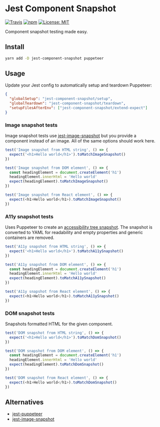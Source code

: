 # Jest Component Snapshot

[![Travis](https://img.shields.io/travis/mmmurray/jest-component-snapshot.svg)](https://travis-ci.org/mmmurray/jest-component-snapshot)
[![npm](https://img.shields.io/npm/v/jest-component-snapshot.svg)](https://www.npmjs.com/package/jest-component-snapshot)
[![License: MIT](https://img.shields.io/badge/License-MIT-blue.svg)](https://opensource.org/licenses/MIT)

Component snapshot testing made easy.

## Install

```bash
yarn add -D jest-component-snapshot puppeteer
```

## Usage

Update your Jest config to automatically setup and teardown Puppeteer:

```json
{
  "globalSetup": "jest-component-snapshot/setup",
  "globalTeardown": "jest-component-snapshot/teardown",
  "setupFilesAfterEnv": ["jest-component-snapshot/extend-expect"]
}
```

### Image snapshot tests

Image snapshot tests use [jest-image-snapshot](https://www.npmjs.com/package/jest-image-snapshot) but you provide a component instead of an image. All of the same options should work here.

```js
test('Image snapshot from HTML string', () => {
  expect('<h1>Hello world</h1>').toMatchImageSnapshot()
})

test('Image snapshot from DOM element', () => {
  const headingElement = document.createElement('h1')
  headingElement.innerHtml = 'Hello world'
  expect(headingElement).toMatchImageSnapshot()
})

test('Image snapshot from React element', () => {
  expect(<h1>Hello world</h1>).toMatchImageSnapshot()
})
```

### A11y snapshot tests

Uses Puppeteer to create an [accessibility tree snapshot](https://pptr.dev/#?product=Puppeteer&show=api-class-accessibility). The snapshot is converted to YAML for readability and empty properties and generic containers are removed.

```js
test('A11y snapshot from HTML string', () => {
  expect('<h1>Hello world</h1>').toMatchA11ySnapshot()
})

test('A11y snapshot from DOM element', () => {
  const headingElement = document.createElement('h1')
  headingElement.innerHtml = 'Hello world'
  expect(headingElement).toMatchA11ySnapshot()
})

test('A11y snapshot from React element', () => {
  expect(<h1>Hello world</h1>).toMatchA11ySnapshot()
})
```

### DOM snapshot tests

Snapshots formatted HTML for the given component.

```js
test('DOM snapshot from HTML string', () => {
  expect('<h1>Hello world</h1>').toMatchDomSnapshot()
})

test('DOM snapshot from DOM element', () => {
  const headingElement = document.createElement('h1')
  headingElement.innerHtml = 'Hello world'
  expect(headingElement).toMatchDomSnapshot()
})

test('DOM snapshot from React element', () => {
  expect(<h1>Hello world</h1>).toMatchDomSnapshot()
})
```

## Alternatives

- [jest-puppeteer](https://github.com/smooth-code/jest-puppeteer)
- [jest-image-snapshot](https://www.npmjs.com/package/jest-image-snapshot)

